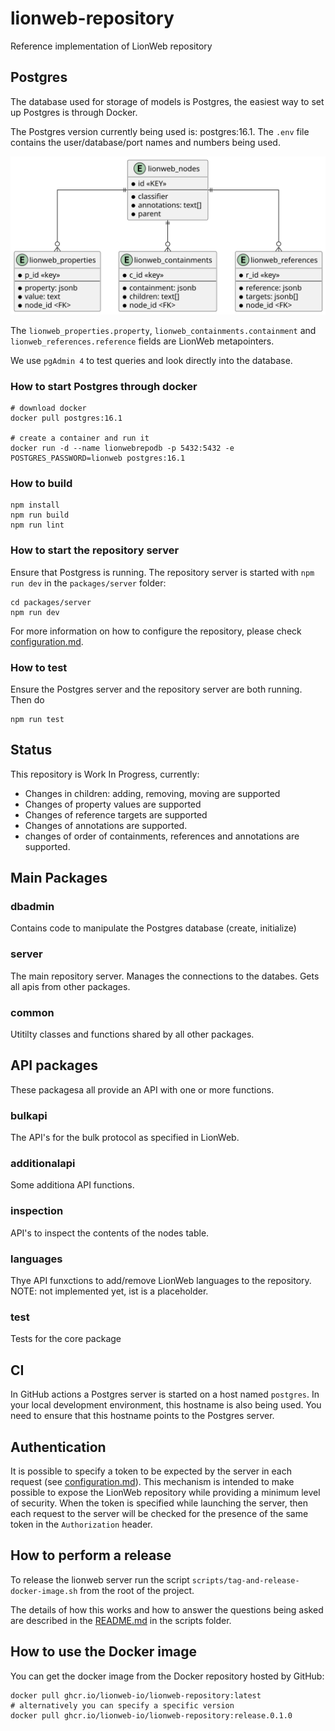 # lionweb-repository
Reference implementation of LionWeb repository

## Postgres
The database used for storage of models is Postgres, 
the easiest way to set up Postgres is through Docker.

The Postgres version currently being used is: postgres:16.1.
The `.env` file contains the user/database/port names and numbers being used.

![picture of database schema](docs/database-schema.svg "Database Schema")

The `lionweb_properties.property`, `lionweb_containments.containment` and `lionweb_references.reference` 
fields are LionWeb metapointers.

We use `pgAdmin 4` to test queries and look directly into the database. 

### How to start Postgres through docker

```
# download docker
docker pull postgres:16.1

# create a container and run it
docker run -d --name lionwebrepodb -p 5432:5432 -e POSTGRES_PASSWORD=lionweb postgres:16.1
```

### How to build

```
npm install
npm run build
npm run lint
```

### How to start the repository server
Ensure that Postgress is running.
The repository server is started with `npm run dev` in  the `packages/server` folder:

```
cd packages/server
npm run dev
```

For more information on how to configure the repository, please check [configuration.md](configuration.md).

### How to test
Ensure the Postgres server and the repository server are both running.
Then do

```
npm run test
```

## Status
This repository is Work In Progress, currently:
- Changes in children: adding, removing, moving are supported
- Changes of property values are supported
- Changes of reference targets are supported
- Changes of annotations are supported.
- changes of order of containments, references and annotations are supported.  

##  Main Packages

### dbadmin
Contains code to manipulate the Postgres database (create, initialize)

### server
The main repository server.
Manages the connections to the databes.
Gets all apis from other packages.

### common
Utitilty classes and functions shared by all other packages.

## API packages
These packagesa all provide an API with one or more functions.

### bulkapi
The API's for the bulk protocol as specified in LionWeb.

### additionalapi
Some additiona API functions.

### inspection
API's to inspect the contents of the nodes table.

### languages
Thye API funxctions to add/remove LionWeb languages to the repository.
NOTE: not implemented yet, ist is a placeholder.


### test
Tests for the core package

## CI
In GitHub actions a Postgres server is started on a host named `postgres`.
In your local development environment, this hostname is also being used.
You need to ensure that this hostname points to the Postgres server. 

## Authentication

It is possible to specify a token to be expected by the server in each request (see [configuration.md](configuration.md)).
This mechanism is intended to make possible to expose the LionWeb repository while providing a minimum level of 
security. When the token is specified while launching the server, then each request to the server will be checked
for the presence of the same token in the `Authorization` header.

## How to perform a release

To release the lionweb server run the script `scripts/tag-and-release-docker-image.sh` from the root of the project. 
 
The details of how this works and how to answer the questions being asked
are described in the [README.md](scripts/README.md) in the scripts folder.

## How to use the Docker image

You can get the docker image from the Docker repository hosted by GitHub:

```
docker pull ghcr.io/lionweb-io/lionweb-repository:latest 
# alternatively you can specify a specific version
docker pull ghcr.io/lionweb-io/lionweb-repository:release.0.1.0
```
